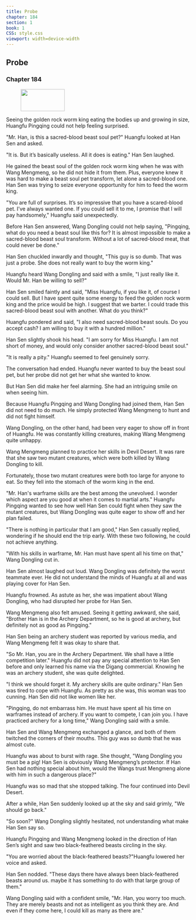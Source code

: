 ```yaml
---
title: Probe
chapter: 184
section: 1
book: 1
CSS: style.css
viewport: width=device-width
---
```


## Probe

### Chapter 184

<figure>
	<img src="../Images/gem.gif" alt="" id="gem" width="120" height="60" />
</figure>

Seeing the golden rock worm king eating the bodies up and growing in size, Huangfu Pingqing could not help feeling surprised.

"Mr. Han, is this a sacred-blood beast soul pet?" Huangfu looked at Han Sen and asked.

"It is. But it’s basically useless. All it does is eating." Han Sen laughed.

He gained the beast soul of the golden rock worm king when he was with Wang Mengmeng, so he did not hide it from them. Plus, everyone knew it was hard to make a beast soul pet transform, let alone a sacred-blood one. Han Sen was trying to seize everyone opportunity for him to feed the worm king.

"You are full of surprises. It’s so impressive that you have a scared-blood pet. I’ve always wanted one. If you could sell it to me, I promise that I will pay handsomely," Huangfu said unexpectedly.

Before Han Sen answered, Wang Dongling could not help saying, "Pingqing, what do you need a beast soul like this for? It is almost impossible to make a sacred-blood beast soul transform. Without a lot of sacred-blood meat, that could never be done."

Han Sen chuckled inwardly and thought, "This guy is so dumb. That was just a probe. She does not really want to buy the worm king."

Huangfu heard Wang Dongling and said with a smile, "I just really like it. Would Mr. Han be willing to sell?"

Han Sen smiled faintly and said, "Miss Huangfu, if you like it, of course I could sell. But I have spent quite some energy to feed the golden rock worm king and the price would be high. I suggest that we barter. I could trade this sacred-blood beast soul with another. What do you think?"

Huangfu pondered and said, "I also need sacred-blood beast souls. Do you accept cash? I am willing to buy it with a hundred million."

Han Sen slightly shook his head. "I am sorry for Miss Huangfu. I am not short of money, and would only consider another sacred-blood beast soul."

"It is really a pity." Huangfu seemed to feel genuinely sorry.

The conversation had ended. Huangfu never wanted to buy the beast soul pet, but her probe did not get her what she wanted to know.

But Han Sen did make her feel alarming. She had an intriguing smile on when seeing him.

Because Huangfu Pingqing and Wang Dongling had joined them, Han Sen did not need to do much. He simply protected Wang Mengmeng to hunt and did not fight himself.

Wang Dongling, on the other hand, had been very eager to show off in front of Huangfu. He was constantly killing creatures, making Wang Mengmeng quite unhappy.

Wang Mengmeng planned to practice her skills in Devil Desert. It was rare that she saw two mutant creatures, which were both killed by Wang Dongling to kill.

Fortunately, those two mutant creatures were both too large for anyone to eat. So they fell into the stomach of the worm king in the end.

"Mr. Han's warframe skills are the best among the unevolved. I wonder which aspect are you good at when it comes to martial arts." Huangfu Pingqing wanted to see how well Han Sen could fight when they saw the mutant creatures, but Wang Dongling was quite eager to show off and her plan failed.

"There is nothing in particular that I am good," Han Sen casually replied, wondering if he should end the trip early. With these two following, he could not achieve anything.

"With his skills in warframe, Mr. Han must have spent all his time on that," Wang Dongling cut in.

Han Sen almost laughed out loud. Wang Dongling was definitely the worst teammate ever. He did not understand the minds of Huangfu at all and was playing cover for Han Sen.

Huangfu frowned. As astute as her, she was impatient about Wang Dongling, who had disrupted her probe for Han Sen.

Wang Mengmeng also felt amused. Seeing it getting awkward, she said, "Brother Han is in the Archery Department, so he is good at archery, but definitely not as good as Pingqing."

Han Sen being an archery student was reported by various media, and Wang Mengmeng felt it was okay to share that.

"So Mr. Han, you are in the Archery Department. We shall have a little competition later." Huangfu did not pay any special attention to Han Sen before and only learned his name via the Digang commercial. Knowing he was an archery student, she was quite delighted.

"I think we should forget it. My archery skills are quite ordinary." Han Sen was tired to cope with Huangfu. As pretty as she was, this woman was too cunning. Han Sen did not like women like her.

"Pingqing, do not embarrass him. He must have spent all his time on warframes instead of archery. If you want to compete, I can join you. I have practiced archery for a long time," Wang Dongling said with a smile.

Han Sen and Wang Mengmeng exchanged a glance, and both of them twitched the corners of their mouths. This guy was so dumb that he was almost cute.

Huangfu was about to burst with rage. She thought, "Wang Dongling you must be a pig! Han Sen is obviously Wang Mengmeng’s protector. If Han Sen had nothing special about him, would the Wangs trust Mengmeng alone with him in such a dangerous place?"

Huangfu was so mad that she stopped talking. The four continued into Devil Desert.

After a while, Han Sen suddenly looked up at the sky and said grimly, "We should go back."

"So soon?" Wang Dongling slightly hesitated, not understanding what make Han Sen say so.

Huangfu Pingqing and Wang Mengmeng looked in the direction of Han Sen’s sight and saw two black-feathered beasts circling in the sky.

"You are worried about the black-feathered beasts?"Huangfu lowered her voice and asked.

Han Sen nodded. "These days there have always been black-feathered beasts around us. maybe it has something to do with that large group of them."

Wang Dongling said with a confident smile, "Mr. Han, you worry too much. They are merely beasts and not as intelligent as you think they are. And even if they come here, I could kill as many as there are."
